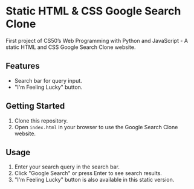 # Static HTML & CSS Google Search Clone
First project of CS50’s Web Programming with Python and JavaScript - A static HTML and CSS Google Search Clone website.

## Features
- Search bar for query input.
- "I'm Feeling Lucky" button.

## Getting Started
1. Clone this repository.
2. Open `index.html` in your browser to use the Google Search Clone website.

## Usage
1. Enter your search query in the search bar.
2. Click "Google Search" or press Enter to see search results.
3. "I'm Feeling Lucky" button is also available in this static version.
